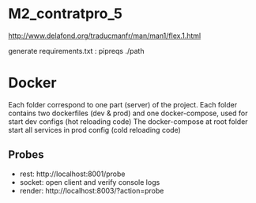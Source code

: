 # M2_contratpro_5

http://www.delafond.org/traducmanfr/man/man1/flex.1.html

generate requirements.txt : pipreqs ./path

# Docker
Each folder correspond to one part (server) of the project.
Each folder contains two dockerfiles (dev & prod) and one docker-compose, used for start dev configs (hot reloading code)
The docker-compose at root folder start all services in prod config (cold reloading code)

## Probes
- rest: http://localhost:8001/probe
- socket: open client and verify console logs
- render: http://localhost:8003/?action=probe
